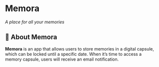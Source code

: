 # **Memora**

_A place for all your memories_

## 🌟 **About Memora**

**Memora** is an app that allows users to store memories in a digital capsule, which can be locked until a specific date. When it’s time to access a memory capsule, users will receive an email notification.

